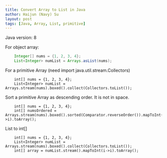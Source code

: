 ```yaml
---
title: Convert Array to List in Java
author: Haijun (Navy) Su
layout: post
tags: [Java, Array, List, primitive]
---
```


Java version: 8

For object array:
```java
    Integer[] nums = {1, 2, 3, 4};
    List<Integer> numList = Arrays.asList(nums);
```

For a primitive Array (need import java.util.stream.Collectors)
```
    int[] nums = {1, 2, 3, 4};
    List<Integer> numList = Arrays.stream(nums).boxed().collect(Collectors.toList());
```

Sort a primitive Array as descending order. It is not in space.
```
    int[] nums = {1, 2, 3, 4};
    int[] numsOrdered = Arrays.stream(nums).boxed().sorted(Comparator.reverseOrder()).mapToInt(i->i).toArray();
```

List<Integer> to int[]
```
    int[] nums = {1, 2, 3, 4};
    List<Integer> numList = Arrays.stream(nums).boxed().collect(Collectors.toList());
    int[] array = numList.stream().mapToInt(i->i).toArray();
```

